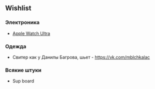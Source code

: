 ## Wishlist

### Электроника

- [Apple Watch Ultra](https://www.apple.com/apple-watch-ultra/)

### Одежда

- Свитер как у Данилы Багрова, шьет - https://vk.com/mblchkalac

### Всякие штуки

- Sup board
